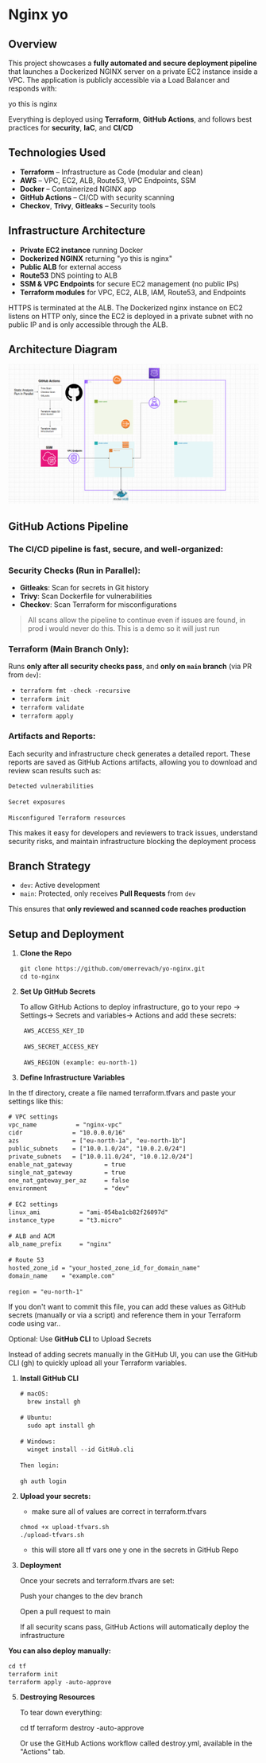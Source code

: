 # Nginx yo

## Overview

This project showcases a **fully automated and secure deployment pipeline** that launches a Dockerized NGINX server on a private EC2 instance inside a VPC. The application is publicly accessible via a Load Balancer and responds with:

yo this is nginx


Everything is deployed using **Terraform**, **GitHub Actions**, and follows best practices for **security**, **IaC**, and **CI/CD**

## Technologies Used

- **Terraform** – Infrastructure as Code (modular and clean)
- **AWS** – VPC, EC2, ALB, Route53, VPC Endpoints, SSM
- **Docker** – Containerized NGINX app
- **GitHub Actions** – CI/CD with security scanning
- **Checkov**, **Trivy**, **Gitleaks** – Security tools


## Infrastructure Architecture

- **Private EC2 instance** running Docker
- **Dockerized NGINX** returning "yo this is nginx"
- **Public ALB** for external access
- **Route53** DNS pointing to ALB
- **SSM & VPC Endpoints** for secure EC2 management (no public IPs)
- **Terraform modules** for VPC, EC2, ALB, IAM, Route53, and Endpoints

HTTPS is terminated at the ALB.
The Dockerized nginx instance on EC2 listens on HTTP only, since the EC2 is deployed in a private subnet with no public IP and is only accessible through the ALB.


## Architecture Diagram

![Architecture](Architecture.png)


## GitHub Actions Pipeline

### The CI/CD pipeline is **fast, secure, and well-organized**:

### Security Checks (Run in Parallel):
- **Gitleaks**: Scan for secrets in Git history
- **Trivy**: Scan Dockerfile for vulnerabilities
- **Checkov**: Scan Terraform for misconfigurations

> All scans allow the pipeline to continue even if issues are found, in prod i would never do this. This is a demo so it will just run

### Terraform (Main Branch Only):
Runs **only after all security checks pass**, and **only on `main` branch** (via PR from `dev`):

- `terraform fmt -check -recursive`
- `terraform init`
- `terraform validate`
- `terraform apply`

### Artifacts and Reports:
Each security and infrastructure check generates a detailed report. These reports are saved as GitHub Actions artifacts, allowing you to download and review scan results such as:

    Detected vulnerabilities

    Secret exposures

    Misconfigured Terraform resources

This makes it easy for developers and reviewers to track issues, understand security risks, and maintain infrastructure blocking the deployment process


## Branch Strategy

- `dev`: Active development
- `main`: Protected, only receives **Pull Requests** from `dev`

This ensures that **only reviewed and scanned code reaches production**


## Setup and Deployment
1. **Clone the Repo**
    ```
    git clone https://github.com/omerrevach/yo-nginx.git
    cd to-nginx
    ```

2. **Set Up GitHub Secrets**

    To allow GitHub Actions to deploy infrastructure, go to your repo -> Settings-> Secrets and variables-> Actions and add these secrets:

        AWS_ACCESS_KEY_ID

        AWS_SECRET_ACCESS_KEY

        AWS_REGION (example: eu-north-1)

3. **Define Infrastructure Variables**

In the tf directory, create a file named terraform.tfvars and paste your settings like this:

    
    # VPC settings
    vpc_name           = "nginx-vpc"
    cidr              = "10.0.0.0/16"
    azs               = ["eu-north-1a", "eu-north-1b"]
    public_subnets    = ["10.0.1.0/24", "10.0.2.0/24"]
    private_subnets   = ["10.0.11.0/24", "10.0.12.0/24"]
    enable_nat_gateway         = true
    single_nat_gateway         = true
    one_nat_gateway_per_az     = false
    environment                = "dev"

    # EC2 settings
    linux_ami           = "ami-054ba1cb82f26097d"
    instance_type       = "t3.micro"

    # ALB and ACM
    alb_name_prefix     = "nginx"

    # Route 53
    hosted_zone_id = "your_hosted_zone_id_for_domain_name"
    domain_name    = "example.com"

    region = "eu-north-1"
    

If you don't want to commit this file, you can add these values as GitHub secrets (manually or via a script) and reference them in your Terraform code using var.<name>.

Optional: Use **GitHub CLI** to Upload Secrets

Instead of adding secrets manually in the GitHub UI, you can use the GitHub CLI (gh) to quickly upload all your Terraform variables.

1. **Install GitHub CLI**
    ```
    # macOS:
      brew install gh

    # Ubuntu:
      sudo apt install gh

    # Windows:
      winget install --id GitHub.cli

    Then login:

    gh auth login
    ```
2. **Upload your secrets:**

    - make sure all of values are correct in terraform.tfvars

    ```
    chmod +x upload-tfvars.sh
    ./upload-tfvars.sh
    ```

    - this will store all tf vars one y one in the secrets in GitHub Repo
    

4. **Deployment**

    Once your secrets and terraform.tfvars are set:

    Push your changes to the dev branch

    Open a pull request to main

    If all security scans pass, GitHub Actions will automatically deploy the infrastructure

**You can also deploy manually:**
    
    cd tf
    terraform init
    terraform apply -auto-approve
    

5. **Destroying Resources**

    To tear down everything:

    cd tf
    terraform destroy -auto-approve

    Or use the GitHub Actions workflow called destroy.yml, available in the "Actions" tab.


#